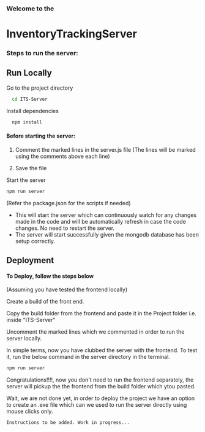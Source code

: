 ### Welcome to the

# InventoryTrackingServer

### Steps to run the server:

## Run Locally

Go to the project directory

```bash
  cd ITS-Server
```

Install dependencies

```bash
  npm install
```

#### Before starting the server:

1. Comment the marked lines in the server.js file
   (The lines will be marked using the comments above each line)

2. Save the file

Start the server

```bash
npm run server
```

(Refer the package.json for the scripts if needed)

- This will start the server which can continuously watch for any changes made in the code and will be automatically refresh in case the code changes. No need to restart the server.
- The server will start successfully given the mongodb database has been setup correctly.

## Deployment

#### To Deploy, follow the steps below

(Assuming you have tested the frontend locally)

Create a build of the front end.

Copy the build folder from the frontend and paste it in the Project folder i.e. inside "ITS-Server"

Uncomment the marked lines which we commented in order to run the server locally.

In simple terms, now you have clubbed the server with the frontend. To test it, run the below command in the server directory in the terminal.

```bash
npm run server
```

Congratulations!!!!, now you don't need to run the frontend separately, the server will pickup the the frontend from the build folder which ytou pasted.

Wait, we are not done yet, in order to deploy the project we have an option to create an .exe file which can we used to run the server directly using mouse clicks only.

```bash
Instructions to be added. Work in progress...
```
